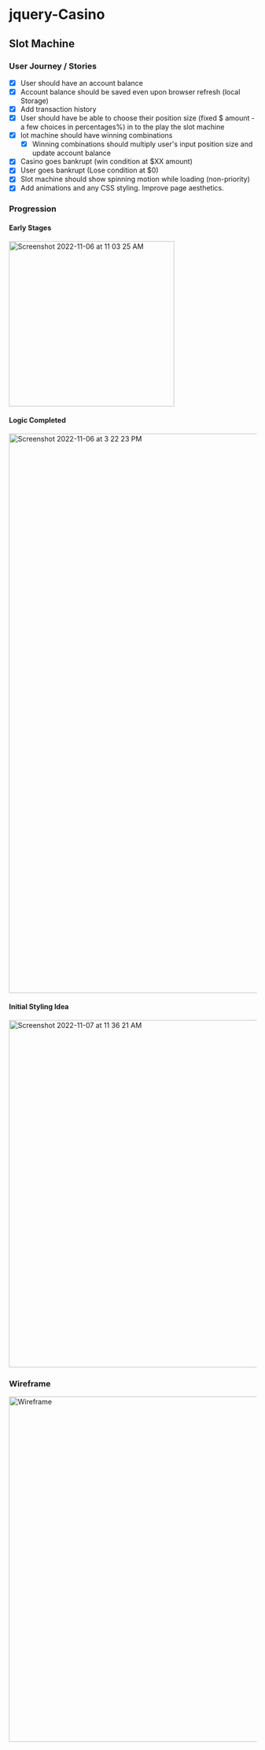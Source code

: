 # jquery-Casino

## Slot Machine

### User Journey / Stories

- [x] User should have an account balance
- [x] Account balance should be saved even upon browser refresh (local Storage)
- [x] Add transaction history
- [x] User should have be able to choose their position size (fixed $ amount - a few choices in percentages%) in to the play the slot machine
- [x] lot machine should have winning combinations
  - [x] Winning combinations should multiply user's input position size and update account balance
- [x] Casino goes bankrupt (win condition at $XX amount)
- [x] User goes bankrupt (Lose condition at $0)
- [x] Slot machine should show spinning motion while loading (non-priority)
- [x] Add animations and any CSS styling. Improve page aesthetics.

### Progression

#### Early Stages

<img width="336" alt="Screenshot 2022-11-06 at 11 03 25 AM" src="https://user-images.githubusercontent.com/111836326/200159055-ff77a962-b546-4fb0-9555-85ce7c3ff829.png">

#### Logic Completed

<img width="1137" alt="Screenshot 2022-11-06 at 3 22 23 PM" src="https://user-images.githubusercontent.com/111836326/200159092-35d44466-41b8-4632-9881-e330a9928a28.png">

#### Initial Styling Idea

<img width="706" alt="Screenshot 2022-11-07 at 11 36 21 AM" src="https://user-images.githubusercontent.com/111836326/200221363-00eb467f-3731-4bc6-8652-956e83a3fb34.png">

### Wireframe

<img width="702" alt="Wireframe" src="https://user-images.githubusercontent.com/111836326/199918099-9ff36e50-00b4-4b06-9128-08e26436e6c1.png">
